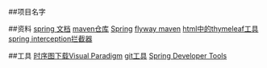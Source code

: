 ##项目名字

##资料
[spring 文档](https://spring.io/guides)
[maven仓库](https://mvnrepository.com)
[Spring](https://docs.spring.io/spring-boot/docs/2.0.0.RC1/reference/htmlsingle/#boot-features-embedded-database-support)
[flyway maven](https://flywaydb.org/getstarted/firststeps/maven)
[html中的thymeleaf工具](https://www.thymeleaf.org/doc/tutorials/3.0/usingthymeleaf.html#setting-attribute-values)
[spring interception拦截器](https://docs.spring.io/spring/docs/5.0.3.RELEASE/spring-framework-reference/web.html#mvc-config-interceptors)


##工具
[时序图下载Visual Paradigm](https://www.visual-paradigm.com)
[git工具](https://git-scm.com/download)
[Spring Developer Tools](https://docs.spring.io/spring-boot/docs/current/reference/html/using-boot-devtools.html)
